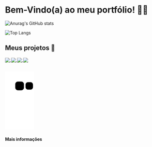 # Bem-Vindo(a) ao meu portfólio! :man_technologist:

![Anurag's GitHub stats](https://github-readme-stats.vercel.app/api?username=manoel-alves&theme=tokyonight&count_private=true&include_all_commits&show_icons=true&line_height=20&hide_border=true)

![Top Langs](https://github-readme-stats.vercel.app/api/top-langs/?username=manoel-alves&layout=compact&theme=tokyonight&hide_border=true)

## Meus projetos :rocket:

<a href="https://github.com/manoel-alves/Projeto_Xadrez_Console">
  <img align="center" src="https://github-readme-stats.vercel.app/api/pin/?username=manoel-alves&repo=Projeto_Xadrez_Console&theme=tokyonight&hide_border=true" />
</a>

<a href="https://github.com/manoel-alves/Conversor_de_Bases_Numericas">
  <img align="center" src="https://github-readme-stats.vercel.app/api/pin/?username=manoel-alves&repo=Conversor_de_Bases_Numericas&theme=tokyonight&hide_border=true" />
</a>

<a href="https://github.com/manoel-alves/Contador_Binario-Arduino">
  <img align="center" src="https://github-readme-stats.vercel.app/api/pin/?username=manoel-alves&repo=Contador_Binario-Arduino&theme=tokyonight&hide_border=true" />
</a>

<a href="https://github.com/manoel-alves/Programa_de_Calculos_em_C">
  <img align="center" src="https://github-readme-stats.vercel.app/api/pin/?username=manoel-alves&repo=Programa_de_Calculos_em_C&theme=tokyonight&hide_border=true" />
</a>

##

![snake animation](https://github.com/manoel-alves/manoel-alves/blob/output/github-contribution-grid-snake.svg)


#### <a href="https://beacons.page/manoelalves" style="text-decoration:none"> Mais informações </a>
